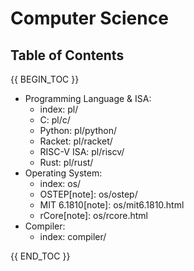 # Computer Science

## Table of Contents

{{ BEGIN_TOC }}

- Programming Language & ISA:
    - index: pl/
    - C: pl/c/
    - Python: pl/python/
    - Racket: pl/racket/
    - RISC-V ISA: pl/riscv/
    - Rust: pl/rust/
- Operating System:
    - index: os/
    - OSTEP\[note\]: os/ostep/
    - MIT 6.1810\[note\]: os/mit6.1810.html
    - rCore\[note\]: os/rcore.html
- Compiler:
    - index: compiler/

{{ END_TOC }}
